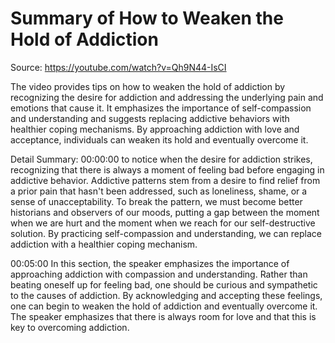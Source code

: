 # Summary of How to Weaken the Hold of Addiction

Source: https://youtube.com/watch?v=Qh9N44-IsCI

The video provides tips on how to weaken the hold of addiction by recognizing the desire for addiction and addressing the underlying pain and emotions that cause it. It emphasizes the importance of self-compassion and understanding and suggests replacing addictive behaviors with healthier coping mechanisms. By approaching addiction with love and acceptance, individuals can weaken its hold and eventually overcome it.

Detail Summary: 
00:00:00
to notice when the desire for addiction strikes, recognizing that there is always a moment of feeling bad before engaging in addictive behavior. Addictive patterns stem from a desire to find relief from a prior pain that hasn't been addressed, such as loneliness, shame, or a sense of unacceptability. To break the pattern, we must become better historians and observers of our moods, putting a gap between the moment when we are hurt and the moment when we reach for our self-destructive solution. By practicing self-compassion and understanding, we can replace addiction with a healthier coping mechanism.

00:05:00
In this section, the speaker emphasizes the importance of approaching addiction with compassion and understanding. Rather than beating oneself up for feeling bad, one should be curious and sympathetic to the causes of addiction. By acknowledging and accepting these feelings, one can begin to weaken the hold of addiction and eventually overcome it. The speaker emphasizes that there is always room for love and that this is key to overcoming addiction.

